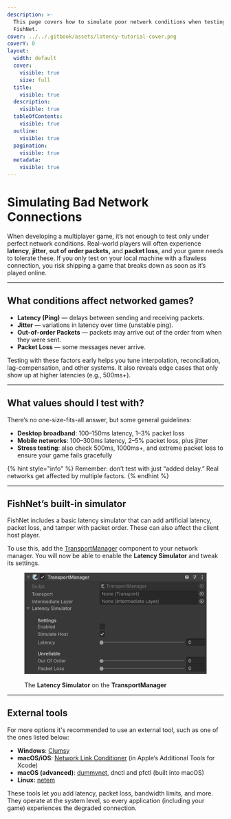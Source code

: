 ```yaml
---
description: >-
  This page covers how to simulate poor network conditions when testing with
  FishNet.
cover: ../../.gitbook/assets/latency-tutorial-cover.png
coverY: 0
layout:
  width: default
  cover:
    visible: true
    size: full
  title:
    visible: true
  description:
    visible: true
  tableOfContents:
    visible: true
  outline:
    visible: true
  pagination:
    visible: true
  metadata:
    visible: true
---
```


# Simulating Bad Network Connections

When developing a multiplayer game, it’s not enough to test only under perfect network conditions. Real-world players will often experience **latency**, **jitter**, **out of order packets,** and **packet loss**, and your game needs to tolerate these. If you only test on your local machine with a flawless connection, you risk shipping a game that breaks down as soon as it’s played online.

***

## What conditions affect networked games?

* **Latency (Ping)** — delays between sending and receiving packets.
* **Jitter** — variations in latency over time (unstable ping).
* **Out-of-order Packets** — packets may arrive out of the order from when they were sent.
* **Packet Loss** — some messages never arrive.

Testing with these factors early helps you tune interpolation, reconciliation, lag-compensation, and other systems. It also reveals edge cases that only show up at higher latencies (e.g., 500ms+).

***

## What values should I test with?

There’s no one-size-fits-all answer, but some general guidelines:

* **Desktop broadband**: 100–150ms latency, 1–3% packet loss
* **Mobile networks**: 100–300ms latency, 2–5% packet loss, plus jitter
* **Stress testing**: also check 500ms, 1000ms+, and extreme packet loss to ensure your game fails gracefully

{% hint style="info" %}
Remember: don’t test with just “added delay.” Real networks get affected by multiple factors.
{% endhint %}

***

## FishNet’s built-in simulator

FishNet includes a basic latency simulator that can add artificial latency, packet loss, and tamper with packet order. These can also affect the client host player.

To use this, add the [TransportManager](../../fishnet-building-blocks/components/managers/transportmanager/) component to your network manager. You will now be able to enable the **Latency Simulator** and tweak its settings.

<figure><img src="../../.gitbook/assets/transport-manager-component.png" alt=""><figcaption><p>The <strong>Latency Simulator</strong> on the <strong>TransportManager</strong></p></figcaption></figure>

***

## External tools

For more options it's recommended to use an external tool, such as one of the ones listed below:

* **Windows**: [Clumsy](https://jagt.github.io/clumsy/)
* **macOS/iOS**: [Network Link Conditioner](https://app.gitbook.com/u/YSfkj2zWPbbIfmfInyrs7Ysa2DV2) (in Apple’s Additional Tools for Xcode)
* **macOS (advanced)**: [dummynet](https://manpagez.com/man/8/dnctl/), dnctl and pfctl (built into macOS)
* **Linux:** [netem](https://wiki.linuxfoundation.org/networking/netem)

These tools let you add latency, packet loss, bandwidth limits, and more. They operate at the system level, so every application (including your game) experiences the degraded connection.
